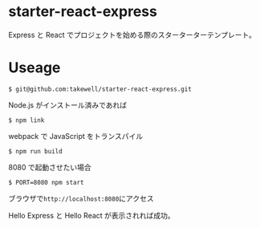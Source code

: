 # starter-react-express

Express と React でプロジェクトを始める際のスターターターテンプレート。

# Useage

```$ git@github.com:takewell/starter-react-express.git```

Node.js がインストール済みであれば

```$ npm link```

webpack で JavaScript をトランスパイル

```$ npm run build```

8080 で起動させたい場合

```$ PORT=8080 npm start```

ブラウザで```http://localhost:8080```にアクセス

Hello Express と Hello React が表示されれば成功。
